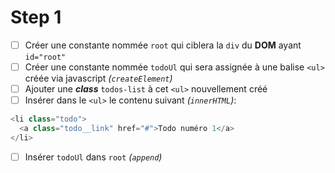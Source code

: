 # Step 1

- [ ] Créer une constante nommée `root` qui ciblera la `div` du __DOM__ ayant `id="root"`
- [ ] Créer une constante nommée `todoUl` qui sera assignée à une balise `<ul>` créée via javascript _(`createElement`)_
- [ ] Ajouter une ___class___ `todos-list` à cet `<ul>` nouvellement créé
- [ ] Insérer dans le `<ul>` le contenu suivant _(`innerHTML`)_: 
```js
<li class="todo">
  <a class="todo__link" href="#">Todo numéro 1</a>
</li>
```
- [ ] Insérer `todoUl` dans `root` _(`append`)_